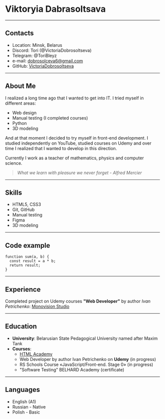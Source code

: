 # Viktoryia Dabrasoltsava 
---

## Contacts

* Location: Minsk, Belarus
* Discord: Tori (@VictoriaDobrosoltseva)
* Telegram: @ToriBleyz
* e-mail: dobrosolceva6@gmail.com
* GitHub: [VictoriaDobrosoltseva](https://github.com/VictoriaDobrosoltseva)
---
## About Me
I realized a long time ago that I wanted to get into IT. I tried myself in different areas: 
* Web design 
* Manual testing (I completed courses) 
* Python 
* 3D modeling 

And at that moment I decided to try myself in front-end development. I studied independently on YouTube, studied courses on Udemy and over time I realized that I wanted to develop in this direction.

Currently I work as a teacher of mathematics, physics and computer science.

> *What we learn with pleasure we never forget - Alfred Mercier*

---
## Skills
* HTML5, CSS3
* Git, GitHub
* Manual testing
* Figma
* 3D modeling
---

## Code example
```
function sum(a, b) {
  const result = a * b;
  return result;
}
```
---

## Experience
Completed project on Udemy courses **"Web Developer"** by author *Ivan Petrichenko*: [Monovision Studio](https://github.com/VictoriaDobrosoltseva/Monovision_Studio)

---

## Education
* **University**: Belarusian State Pedagogical University named after Maxim Tank
* **Courses**:
   * [HTML Academy](https://htmlacademy.ru/)
   * Web Developer by author Ivan Petrichenko on **Udemy** (in progress)
   * RS Schools Course «JavaScript/Front-end. Stage 0» (in progress)
   * "Software Testing" BELHARD Academy (сertificate)
---

## Languages
* English (A1)
* Russian - Native
* Polish - Basic


